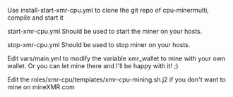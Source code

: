 
Use install-start-xmr-cpu.yml to clone the git repo of cpu-minermulti, compile and start it

start-xmr-cpu.yml
Should be used to start the miner on your hosts.

stop-xmr-cpu.yml
Should be used to stop miner on your hosts.

Edit vars/main.yml to modify the variable xmr_wallet to mine with your own wallet. Or you can let mine there and I'll be happy with it! ;)

Edit the roles/xmr-cpu/templates/xmr-cpu-mining.sh.j2 if you don't want to mine on mineXMR.com

